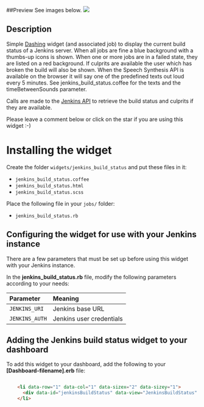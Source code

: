 ##Preview
See images below.
![](https://gist.github.com/joepadmiraal/33e0c2a7a7b00cc2e0aa/raw/0a4eef3d5da67662f4f6be65cc24a67cca6e351e/jenkins_status_good.png)

## Description

Simple [Dashing](http://shopify.github.com/dashing) widget (and associated job) to display the current build status of a Jenkins server. When all jobs are fine a blue background with a thumbs-up icons is shown. When one or more jobs are in a failed state, they are listed on a red background. If culprits are available the user which has broken the build will also be shown. When the Speech Synthesis API is available on the browser it will say one of the predefined texts out loud every 5 minutes. See jenkins_build_status.coffee for the texts and the timeBetweenSounds parameter.

Calls are made to the [Jenkins API](https://wiki.jenkins-ci.org/display/JENKINS/Remote+access+API) to retrieve the build status and culprits if they are available.

Please leave a comment below or click on the star if you are using this widget :-)

Installing the widget
===============

Create the folder `widgets/jenkins_build_status` and put these files in it:  
  - `jenkins_build_status.coffee`
  - `jenkins_build_status.html`
  - `jenkins_build_status.scss`

Place the following file in your `jobs/` folder:
  - `jenkins_build_status.rb`

## Configuring the widget for use with your Jenkins instance
There are a few parameters that must be set up before using this widget with your Jenkins instance.

In the **jenkins_build_status.rb** file, modify the following parameters according to your needs:

|Parameter       | Meaning                  | 
|:-------------- |:-------------------------|
| `JENKINS_URI`  | Jenkins base URL         | 
| `JENKINS_AUTH` | Jenkins user credentials |



## Adding the Jenkins build status widget to your dashboard
To add this widget to your dashboard, add the following to your **[Dashboard-filename].erb** file:
```HTML

    <li data-row="1" data-col="1" data-sizex="2" data-sizey="1">
      <div data-id="jenkinsBuildStatus" data-view="JenkinsBuildStatus" data-title="Jenkins"></div>
    </li>

```